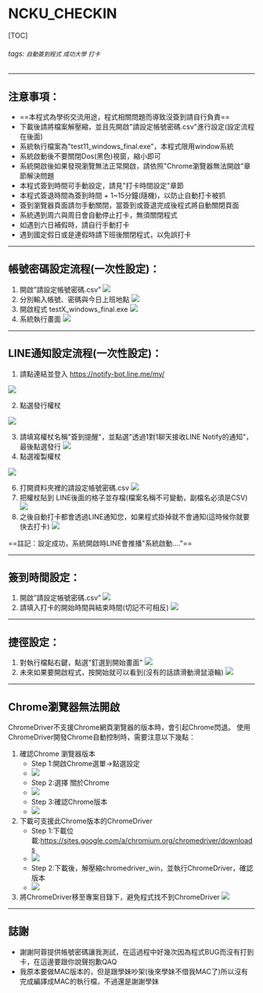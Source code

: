 # NCKU_CHECKIN

[TOC]

###### tags: `自動簽到程式` `成功大學` `打卡`
---

## 注意事項：
* ==本程式為學術交流用途，程式相關問題而導致沒簽到請自行負責==
* 下載後請將檔案解壓縮，並且先開啟"請設定帳號密碼.csv"進行設定(設定流程在後面)
* 系統執行檔案為"test11_windows_final.exe"，本程式限用window系統
* 系統啟動後不要關閉Dos(黑色)視窗，縮小即可
* 系統開啟後如果發現瀏覽無法正常開啟，請依照"Chrome瀏覽器無法開啟"章節解決問題
* 本程式簽到時間可手動設定，請見"打卡時間設定"章節
* 本程式簽退時間為簽到時間 + 1~15分鐘(隨機)，以防止自動打卡被抓
* 簽到瀏覽器頁面請勿手動關閉，當簽到或簽退完成後程式將自動關閉頁面
* 系統遇到周六與周日會自動停止打卡，無須關閉程式
* 如遇到六日補假時，請自行手動打卡
* 遇到國定假日或是連假時請下班後關閉程式，以免誤打卡
---

## 帳號密碼設定流程(一次性設定)：
1.	開啟”請設定帳號密碼.csv”
![](https://i.imgur.com/PZG2DQT.png)
2.	分別輸入帳號、密碼與今日上班地點
![](https://i.imgur.com/tVS0rfS.png)
3.	開啟程式 testX_windows_final.exe
![](https://i.imgur.com/EBFZomj.png)
4. 系統執行畫面
![](https://i.imgur.com/VhG4Rgr.png)
---
## LINE通知設定流程(一次性設定)：
1. 請點連結並登入 https://notify-bot.line.me/my/

![](https://i.imgur.com/ymRRAhN.png)

2. 點選發行權杖

![](https://i.imgur.com/PqhnKd2.png)

3. 請填寫權杖名稱"簽到提醒"，並點選"透過1對1聊天接收LINE Notify的通知"，最後點選發行
![](https://i.imgur.com/TcHOw1v.png)
4. 點選複製權杖

![](https://i.imgur.com/rbnYiYB.png)

6. 打開資料夾裡的請設定帳號密碼.csv
![](https://i.imgur.com/AKWVveL.png)
7. 把權杖貼到 LINE後面的格子並存檔(檔案名稱不可變動，副檔名必須是CSV)
![](https://i.imgur.com/wR8JG0i.png)
8. 之後自動打卡都會透過LINE通知您，如果程式掛掉就不會通知(這時候你就要快去打卡)
![](https://i.imgur.com/jZT23gz.png)

==註記：設定成功，系統開啟時LINE會推播"系統啟動...."==

---
## 簽到時間設定：
1.	開啟”請設定帳號密碼.csv”
![](https://i.imgur.com/PZG2DQT.png)
2. 請填入打卡的開始時間與結束時間(切記不可相反)
![](https://i.imgur.com/kTE5onv.png)

---

## 捷徑設定：
1. 對執行檔點右鍵，點選"釘選到開始畫面"
![](https://i.imgur.com/7OQoMLw.png)
2. 未來如果要開啟程式，按開始就可以看到(沒有的話請滑動滑鼠滾輪)
![](https://i.imgur.com/WhiG6mS.png)

---
## Chrome瀏覽器無法開啟
ChromeDriver不支援Chrome網頁瀏覽器的版本時，會引起Chrome閃退。
使用ChromeDriver開發Chrome自動控制時，需要注意以下幾點：
1.	確認Chrome 瀏覽器版本
    * Step 1:開啟Chrome選單->點選設定
    * ![](https://i.imgur.com/xfL2eNE.png)
    * Step 2:選擇 關於Chrome
    * ![](https://i.imgur.com/qf4ThYD.png)
    * Step 3:確認Chrome版本
    * ![](https://i.imgur.com/4F3zUOU.png)
2.	下載可支援此Chrome版本的ChromeDriver
    * Step 1:下載位載:https://sites.google.com/a/chromium.org/chromedriver/downloads
    * ![](https://i.imgur.com/Aenmppk.png)
    * Step 2:下載後，解壓縮chromedriver_win，並執行ChromeDriver，確認版本
    * ![](https://i.imgur.com/Eueqcw1.png)
3.	將ChromeDriver移至專案目錄下，避免程式找不到ChromeDriver
	![](https://i.imgur.com/bKBEh2J.png)

---

## 誌謝
* 謝謝阿蓉提供帳號密碼讓我測試，在這過程中好幾次因為程式BUG而沒有打到卡，在這邊要跟你說聲抱歉QAQ
* 我原本要做MAC版本的，但是跟學妹吵架(後來學妹不借我MAC了)所以沒有完成編譯成MAC的執行檔，不過還是謝謝學妹

